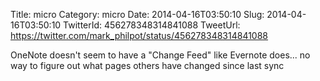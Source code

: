 Title: micro
Category: micro
Date: 2014-04-16T03:50:10
Slug: 2014-04-16T03:50:10
TwitterId: 456278348314841088
TweetUrl: https://twitter.com/mark_philpot/status/456278348314841088

OneNote doesn't seem to have a "Change Feed" like Evernote does... no way to figure out what pages others have changed since last sync